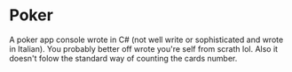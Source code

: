 # Poker
A poker app console wrote in C# (not well write or sophisticated and wrote in Italian).
You probably better off wrote you're self from scrath lol. 
Also it doesn't folow the standard way of counting the cards number.
